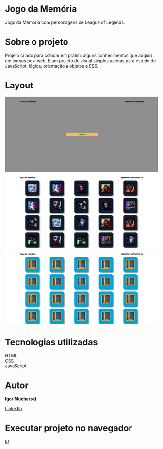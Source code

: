 # Jogo da Memória
Jogo da Memória com personagens de League of Legends.
# Sobre o projeto
Projeto criado para colocar em prática alguns conhecimentos que adquiri em cursos pela web. É um projeto de visual simples apenas para estudo de JavaScript, lógica, orientação a objetos e ES6.
# Layout
![Início](./assets/1.png)
![Cartas viradas](./assets/2.png)
![Cartas desviradas](./assets/3.png)
# Tecnologias utilizadas
HTML  
CSS  
JavaScript  
# Autor
**Igor Mucharski**

[LinkedIn](https://www.linkedin.com/in/igormucharski)

# Executar projeto no navegador

[Ir!](https://mucharski.github.io/jogomemoria/src/index.html)
